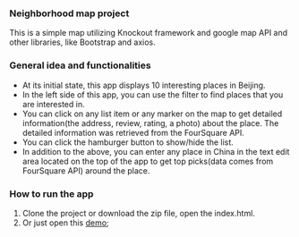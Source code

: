 ### Neighborhood map project
This is a simple map utilizing Knockout framework and google map API and other libraries, like Bootstrap and axios.

### General idea and functionalities
- At its initial state, this app displays 10 interesting places in Beijing.
- In the left side of this app, you can use the filter to find places that you are interested in.
- You can click on any list item or any marker on the map to get detailed information(the address, review, rating, a photo) about the place. The detailed information was retrieved from the FourSquare API.
- You can click the hamburger button to show/hide the list.
- In addition to the above, you can enter any place in China in the text edit area located on the top of the app to get top picks(data comes from FourSquare API) around the place.

### How to run the app
1. Clone the project or download the zip file, open the index.html.
2. Or just open this [demo]();